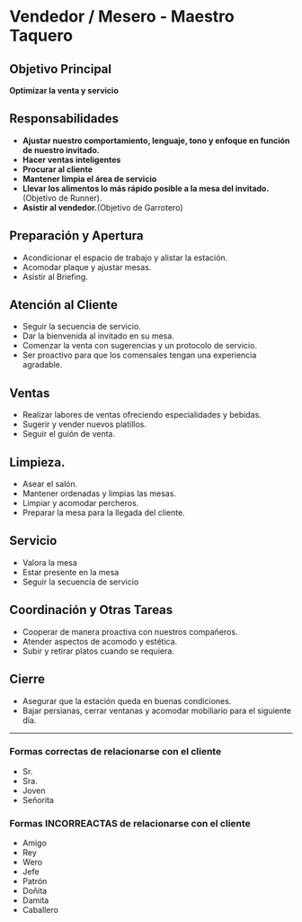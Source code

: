 # Vendedor / Mesero - Maestro Taquero

## Objetivo Principal
**Optimizar la venta y servicio**

## Responsabilidades
- **Ajustar nuestro comportamiento, lenguaje, tono y enfoque en función de nuestro invitado.**
- **Hacer ventas inteligentes**
- **Procurar al cliente**
- **Mantener limpia el área de servicio**
- **Llevar los alimentos lo más rápido posible a la mesa del invitado.** (Objetivo de Runner).
- **Asistir al vendedor.**(Objetivo de Garrotero)

## Preparación y Apertura
- Acondicionar el espacio de trabajo y alistar la estación.
- Acomodar plaque y ajustar mesas.
- Asistir al Briefing.

## Atención al Cliente
- Seguir la secuencia de servicio.
- Dar la bienvenida al invitado en su mesa.
- Comenzar la venta con sugerencias y un protocolo de servicio.
- Ser proactivo para que los comensales tengan una experiencia agradable.

## Ventas
- Realizar labores de ventas ofreciendo especialidades y bebidas.
- Sugerir y vender nuevos platillos.
- Seguir el guión de venta.

## Limpieza.
- Asear el salón.
- Mantener ordenadas y limpias las mesas.
- Limpiar y acomodar percheros.
- Preparar la mesa para la llegada del cliente.

## Servicio
- Valora la mesa
- Estar presente en la mesa
- Seguir la secuencia de servicio

## Coordinación y Otras Tareas
- Cooperar de manera proactiva con nuestros compañeros.
- Atender aspectos de acomodo y estética.
- Subir y retirar platos cuando se requiera.

## Cierre
- Asegurar que la estación queda en buenas condiciones.
- Bajar persianas, cerrar ventanas y acomodar mobiliario para el siguiente día.

---

### Formas correctas de relacionarse con el cliente

- Sr.
- Sra.
- Joven
- Señorita

### Formas INCORREACTAS de relacionarse con el cliente

- Amigo
- Rey
- Wero
- Jefe
- Patrón
- Doñita
- Damita
- Caballero